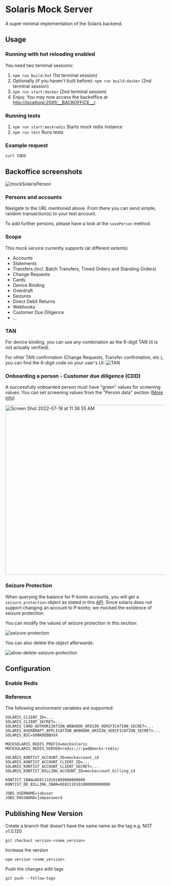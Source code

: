 # Solaris Mock Server

A super minimal implementation of the Solaris backend.

## Usage

### Running with hot reloading enabled

You need two terminal sessions:

1. `npm run build:hot` (1st terminal session)
2. Optionally (if you haven't built before): `npm run build:docker` (2nd terminal session)
3. `npm run start:docker` (2nd terminal session)
4. Enjoy. You may now access the backoffice at [http://localhost:2091/\_\_BACKOFFICE\_\_/](http://localhost:2091/__BACKOFFICE__/).

### Running tests

1. `npm run start:mockredis` Starts mock redis instance
2. `npm run test` Runs tests

### Example request

```
curl TODO
```

## Backoffice screenshots

![mockSolarisPerson](https://user-images.githubusercontent.com/47757191/189340823-2b200e6f-5068-4a32-8936-9b7b4d7ae38e.png)

### Persons and accounts

Navigate to the URL mentioned above. From there you can send simple, random transaction(s) to your test account.

To add further persons, please have a look at the `savePerson` method.

### Scope

This mock service currently supports (at different extents)

- Accounts
- Statements
- Transfers (incl. Batch Transfers, Timed Orders and Standing Orders)
- Change Requests
- Cards
- Device Binding
- Overdraft
- Seizures
- Direct Debit Returns
- Webhooks
- Customer Due Diligence
- ...

### TAN

For device binding, you can use any combination as the 6-digit TAN (it is not actually verified).

For other TAN confirmation (Change Requests, Transfer confirmation, etc.), you can find the 6-digit code on your user's UI:
![TAN](https://github.com/kontist/mock-solaris/blob/assets/tan.png)

### Onboarding a person - Customer due diligence (CDD)

A successfully onboarded person must have "green" values for screening values.
You can set screening values from the "Person data" section ([More info](https://docs.solarisbank.com/guides/get-started/digital-banking/onboard-person/#customer-due-diligence-cdd))

<img width="532" alt="Screen Shot 2022-07-18 at 11 38 55 AM" src="https://user-images.githubusercontent.com/6367201/179475427-58af2c02-b229-4cab-96a2-089f45356e60.png">

### Seizure Protection

When querying the balance for P-konto accounts, you will get a `seizure_protection` object as stated in this [API](https://docs.solarisgroup.com/api-reference/digital-banking/account-management/#tag/Accounts/paths/~1v1~1accounts~1{account_id}~1balance/get). Since solaris does not support changing an account to P-konto; we mocked the existence of seizure protection.

You can modify the values of seizure protection in this section:

![seizure-protection](https://user-images.githubusercontent.com/47757191/189342102-a69a6a30-bc25-4fc1-bf9a-ba6ee45a76ff.png)

You can also delete the object afterwards:

![allow-delete-seizure-protection](https://user-images.githubusercontent.com/47757191/189342305-284ebf13-af56-4166-b71a-8591eea0f82a.png)

## Configuration

### Enable Redis

### Reference

The following environment variables are supported:

```
SOLARIS_CLIENT_ID=...
SOLARIS_CLIENT_SECRET=...
SOLARIS_CARD_AUTHORIZATION_WEBHOOK_ORIGIN_VERIFICATION_SECRET=...
SOLARIS_OVERDRAFT_APPLICATION_WEBHOOK_ORIGIN_VERIFICATION_SECRET=...
SOLARIS_BIC=SOBKDEBBXXX

MOCKSOLARIS_REDIS_PREFIX=mocksolaris
MOCKSOLARIS_REDIS_SERVER=redis://:pwd@mocks-redis/

SOLARIS_KONTIST_ACCOUNT_ID=mockaccount_id
SOLARIS_KONTIST_ACCOUNT_CLIENT_ID=...
SOLARIS_KONTIST_ACCOUNT_CLIENT_SECRET=...
SOLARIS_KONTIST_BILLING_ACCOUNT_ID=mockaccount_billing_id

KONTIST_IBAN=DE01110101000000000000
KONTIST_DD_BILLING_IBAN=DE02110101000000000000

JOBS_USERNAME=jobuser
JOBS_PASSWORD=jobpassword
```

## Publishing New Version

Create a branch that doesn't have the same name as the tag e.g. NOT v1.0.120

```
git checkout version-<some_version>
```

Increase the version

```
npm version <some_version>
```

Push the changes with tags

```
git push --follow-tags
```
